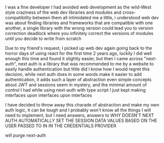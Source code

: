 I was a fine developer
I had avoided web development as the wild-West style craziness of the web dev libraries and modules and cross-compatibility between them all intimidated me a little, i understood web dev was about finding libraries and frameworks that are compatible with one another, a single library with the wrong version could lead you to version correction deadlock where you infinitely correct the versions of modules until you decide to write from scratch

Due to my friend's request, I picked up web dev again going back to the horror days of using react for the first time 2 years ago, luckily I did well enough this time and found it slightly easier, but then I came across "next-auth", next auth is a library that was recommended to me by a website to easily handle authentication but little did I know how I would regret this decision, while next auth does in some words make it easier to add authentication, it adds such a layer of abstraction even simple concepts about JWT and sessions seem in mystery, and the minimal amount of control I had while using next-auth with type script I just kept making interfaces upon interfaces upon interfaces 

I have decided to throw away this charade of abstraction and make my own auth logic, it can be tough and I probably won't know all the things I will need to implement, but I need answers, answers to WHY DOESN'T NEXT AUTH AUTOMATICALLY SET THE SESSION DATA VALUES BASED ON THE USER PASSED TO IN IN THE CREDENTIALS PROVIDER 

will purge next-auth
